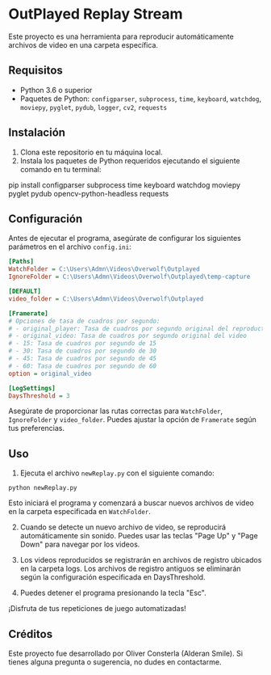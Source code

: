 # OutPlayed Replay Stream

Este proyecto es una herramienta para reproducir automáticamente archivos de video en una carpeta específica.

## Requisitos

- Python 3.6 o superior
- Paquetes de Python: `configparser`, `subprocess`, `time`, `keyboard`, `watchdog`, `moviepy`, `pyglet`, `pydub`, `logger`, `cv2`, `requests`

## Instalación

1. Clona este repositorio en tu máquina local.
2. Instala los paquetes de Python requeridos ejecutando el siguiente comando en tu terminal:

pip install configparser subprocess time keyboard watchdog moviepy pyglet pydub opencv-python-headless requests


## Configuración

Antes de ejecutar el programa, asegúrate de configurar los siguientes parámetros en el archivo `config.ini`:

```ini
[Paths]
WatchFolder = C:\Users\Admn\Videos\Overwolf\Outplayed
IgnoreFolder = C:\Users\Admn\Videos\Overwolf\Outplayed\temp-capture

[DEFAULT]
video_folder = C:\Users\Admn\Videos\Overwolf\Outplayed

[Framerate]
# Opciones de tasa de cuadros por segundo:
# - original_player: Tasa de cuadros por segundo original del reproductor
# - original_video: Tasa de cuadros por segundo original del video
# - 15: Tasa de cuadros por segundo de 15
# - 30: Tasa de cuadros por segundo de 30
# - 45: Tasa de cuadros por segundo de 45
# - 60: Tasa de cuadros por segundo de 60
option = original_video

[LogSettings]
DaysThreshold = 3
```
Asegúrate de proporcionar las rutas correctas para `WatchFolder`, `IgnoreFolder` y `video_folder`. Puedes ajustar la opción de `Framerate` según tus preferencias.

## Uso
1. Ejecuta el archivo `newReplay.py` con el siguiente comando:
```
python newReplay.py
```
   Esto iniciará el programa y comenzará a buscar nuevos archivos de video en la carpeta especificada en `WatchFolder`.

2. Cuando se detecte un nuevo archivo de video, se reproducirá automáticamente sin sonido. Puedes usar las teclas "Page Up" y "Page Down" para navegar por los videos.

3. Los videos reproducidos se registrarán en archivos de registro ubicados en la carpeta logs. Los archivos de registro antiguos se eliminarán según la configuración especificada en DaysThreshold.

4. Puedes detener el programa presionando la tecla "Esc".

¡Disfruta de tus repeticiones de juego automatizadas!

## Créditos
Este proyecto fue desarrollado por Oliver Consterla (Alderan Smile). Si tienes alguna pregunta o sugerencia, no dudes en contactarme.
